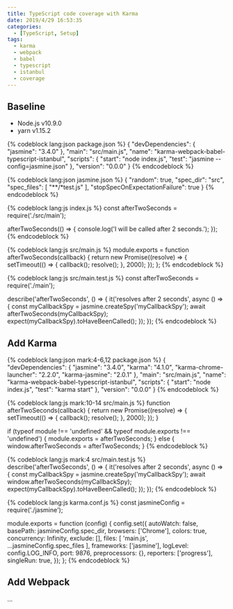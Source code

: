 ```yaml
---
title: TypeScript code coverage with Karma
date: 2019/4/29 16:53:35
categories:
  - [TypeScript, Setup]
tags:
  - karma
  - webpack
  - babel
  - typescript
  - istanbul
  - coverage
---
```


## Baseline

- Node.js v10.9.0
- yarn v1.15.2

{% codeblock lang:json package.json %}
{
  "devDependencies": {
    "jasmine": "3.4.0"
  },
  "main": "src/main.js",
  "name": "karma-webpack-babel-typescript-istanbul",
  "scripts": {
    "start": "node index.js",
    "test": "jasmine --config=jasmine.json"
  },
  "version": "0.0.0"
}
{% endcodeblock %}

{% codeblock lang:json jasmine.json %}
{
  "random": true,
  "spec_dir": "src",
  "spec_files": [
    "**/*test.js"
  ],
  "stopSpecOnExpectationFailure": true
}
{% endcodeblock %}

{% codeblock lang:js index.js %}
const afterTwoSeconds = require('./src/main');

afterTwoSeconds(() => {
  console.log('I will be called after 2 seconds.');
});
{% endcodeblock %}

{% codeblock lang:js src/main.js %}
module.exports = function afterTwoSeconds(callback) {
  return new Promise((resolve) => {
    setTimeout(() => {
      callback();
      resolve();
    }, 2000);
  });
};
{% endcodeblock %}

{% codeblock lang:js src/main.test.js %}
const afterTwoSeconds = require('./main');

describe('afterTwoSeconds', () => {
  it('resolves after 2 seconds', async () => {
    const myCallbackSpy = jasmine.createSpy('myCallbackSpy');
    await afterTwoSeconds(myCallbackSpy);
    expect(myCallbackSpy).toHaveBeenCalled();
  });
});
{% endcodeblock %}

## Add Karma

{% codeblock lang:json mark:4-6,12 package.json %}
{
  "devDependencies": {
    "jasmine": "3.4.0",
    "karma": "4.1.0",
    "karma-chrome-launcher": "2.2.0",
    "karma-jasmine": "2.0.1"
  },
  "main": "src/main.js",
  "name": "karma-webpack-babel-typescript-istanbul",
  "scripts": {
    "start": "node index.js",
    "test": "karma start"
  },
  "version": "0.0.0"
}
{% endcodeblock %}

{% codeblock lang:js mark:10-14 src/main.js %}
function afterTwoSeconds(callback) {
  return new Promise((resolve) => {
    setTimeout(() => {
      callback();
      resolve();
    }, 2000);
  });
}

if (typeof module !== 'undefined' && typeof module.exports !== 'undefined') {
  module.exports = afterTwoSeconds;
} else {
  window.afterTwoSeconds = afterTwoSeconds;
}
{% endcodeblock %}

{% codeblock lang:js mark:4 src/main.test.js %}
describe('afterTwoSeconds', () => {
  it('resolves after 2 seconds', async () => {
    const myCallbackSpy = jasmine.createSpy('myCallbackSpy');
    await window.afterTwoSeconds(myCallbackSpy);
    expect(myCallbackSpy).toHaveBeenCalled();
  });
});
{% endcodeblock %}

{% codeblock lang:js karma.conf.js %}
const jasmineConfig = require('./jasmine');

module.exports = function (config) {
  config.set({
    autoWatch: false,
    basePath: jasmineConfig.spec_dir,
    browsers: ['Chrome'],
    colors: true,
    concurrency: Infinity,
    exclude: [],
    files: [
      'main.js',
      ...jasmineConfig.spec_files
    ],
    frameworks: ['jasmine'],
    logLevel: config.LOG_INFO,
    port: 9876,
    preprocessors: {},
    reporters: ['progress'],
    singleRun: true,
  });
};
{% endcodeblock %}

## Add Webpack

...